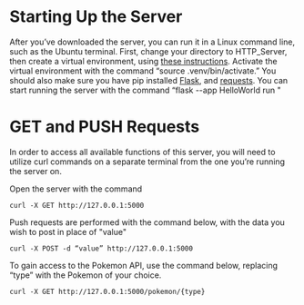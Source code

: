# Starting Up the Server
After you’ve downloaded the server, you can run it in a Linux command line, such as the Ubuntu terminal. First, change your directory to HTTP_Server, then create a virtual environment, using [these instructions](https://packaging.python.org/en/latest/guides/installing-using-pip-and-virtual-environments/#creating-a-virtual-environment). Activate the virtual environment with the command “source .venv/bin/activate.” You should also make sure you have pip installed [Flask](https://flask.palletsprojects.com/en/2.3.x/installation/), and [requests](https://pypi.org/project/requests/). You can start running the server with the command “flask --app HelloWorld run "

# GET and PUSH Requests
In order to access all available functions of this server, you will need to utilize curl commands on a separate terminal from the one you’re running the server on. 

Open the server with the command 
```
curl -X GET http://127.0.0.1:5000
```
Push requests are performed with the command below, with the data you wish to post in place of "value"
```
curl -X POST -d “value” http://127.0.0.1:5000
```

To gain access to the Pokemon API, use the command below, replacing “type” with the Pokemon of your choice.
```
curl -X GET http://127.0.0.1:5000/pokemon/{type}
```

